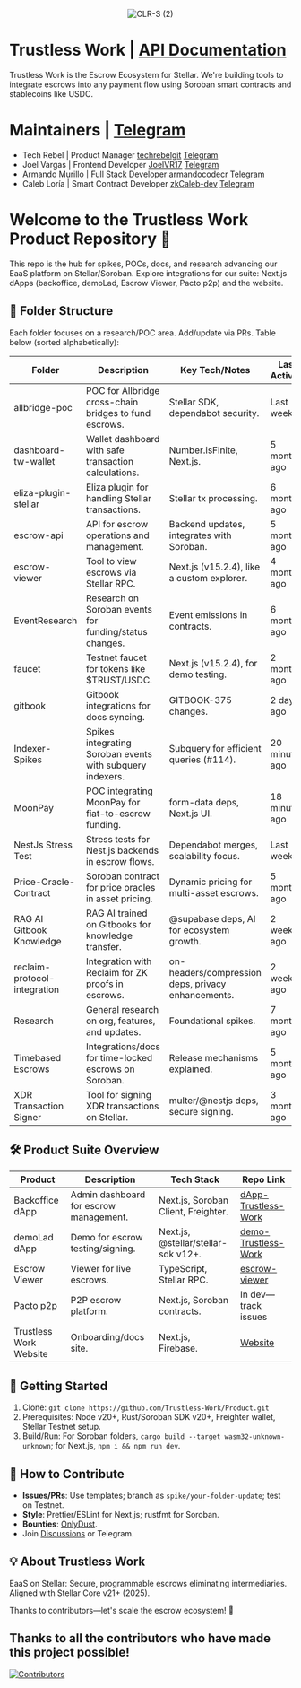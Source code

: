 <p align="center"> <img src="https://github.com/user-attachments/assets/5b182044-dceb-41f5-acf0-da22dea7c98a" alt="CLR-S (2)"> </p>

# Trustless Work | [API Documentation](https://docs.trustlesswork.com/trustless-work)

Trustless Work is the Escrow Ecosystem for Stellar. We're building tools to integrate escrows into any payment flow using Soroban smart contracts and stablecoins like USDC.

# Maintainers | [Telegram](https://t.me/+kmr8tGegxLU0NTA5)

- Tech Rebel | Product Manager [techrebelgit](https://github.com/techrebelgit) [Telegram](https://t.me/Tech_Rebel)
- Joel Vargas | Frontend Developer [JoelVR17](https://github.com/JoelVR17) [Telegram](https://t.me/joelvr20)
- Armando Murillo | Full Stack Developer [armandocodecr](https://github.com/armandocodecr) [Telegram](https://t.me/armandocode)
- Caleb Loría | Smart Contract Developer [zkCaleb-dev](https://github.com/zkCaleb-dev) [Telegram](https://t.me/zkCaleb_dev)

# Welcome to the Trustless Work Product Repository 🚀

This repo is the hub for spikes, POCs, docs, and research advancing our EaaS platform on Stellar/Soroban. Explore integrations for our suite: Next.js dApps (backoffice, demoLad, Escrow Viewer, Pacto p2p) and the website.

## 📂 Folder Structure

Each folder focuses on a research/POC area. Add/update via PRs. Table below (sorted alphabetically):

| Folder | Description | Key Tech/Notes | Last Activity |
|--------|-------------|---------------|---------------|
| allbridge-poc | POC for Allbridge cross-chain bridges to fund escrows. | Stellar SDK, dependabot security. | Last week |
| dashboard-tw-wallet | Wallet dashboard with safe transaction calculations. | Number.isFinite, Next.js. | 5 months ago |
| eliza-plugin-stellar | Eliza plugin for handling Stellar transactions. | Stellar tx processing. | 6 months ago |
| escrow-api | API for escrow operations and management. | Backend updates, integrates with Soroban. | 5 months ago |
| escrow-viewer | Tool to view escrows via Stellar RPC. | Next.js (v15.2.4), like a custom explorer. | 4 months ago |
| EventResearch | Research on Soroban events for funding/status changes. | Event emissions in contracts. | 6 months ago |
| faucet | Testnet faucet for tokens like $TRUST/USDC. | Next.js (v15.2.4), for demo testing. | 2 months ago |
| gitbook | Gitbook integrations for docs syncing. | GITBOOK-375 changes. | 2 days ago |
| Indexer-Spikes | Spikes integrating Soroban events with subquery indexers. | Subquery for efficient queries (#114). | 20 minutes ago |
| MoonPay | POC integrating MoonPay for fiat-to-escrow funding. | form-data deps, Next.js UI. | 18 minutes ago |
| NestJs Stress Test | Stress tests for Nest.js backends in escrow flows. | Dependabot merges, scalability focus. | Last week |
| Price-Oracle-Contract | Soroban contract for price oracles in asset pricing. | Dynamic pricing for multi-asset escrows. | 5 months ago |
| RAG AI Gitbook Knowledge | RAG AI trained on Gitbooks for knowledge transfer. | @supabase deps, AI for ecosystem growth. | 2 weeks ago |
| reclaim-protocol-integration | Integration with Reclaim for ZK proofs in escrows. | on-headers/compression deps, privacy enhancements. | 2 weeks ago |
| Research | General research on org, features, and updates. | Foundational spikes. | 7 months ago |
| Timebased Escrows | Integrations/docs for time-locked escrows on Soroban. | Release mechanisms explained. | 5 months ago |
| XDR Transaction Signer | Tool for signing XDR transactions on Stellar. | multer/@nestjs deps, secure signing. | 3 months ago |

## 🛠️ Product Suite Overview

| Product | Description | Tech Stack | Repo Link |
|---------|-------------|------------|-----------|
| Backoffice dApp | Admin dashboard for escrow management. | Next.js, Soroban Client, Freighter. | [dApp-Trustless-Work](https://github.com/Trustless-Work/dApp-Trustless-Work) |
| demoLad dApp | Demo for escrow testing/signing. | Next.js, @stellar/stellar-sdk v12+. | [demo-Trustless-Work](https://github.com/Trustless-Work/demo-Trustless-Work) |
| Escrow Viewer | Viewer for live escrows. | TypeScript, Stellar RPC. | [escrow-viewer](https://github.com/Trustless-Work/escrow-viewer) |
| Pacto p2p | P2P escrow platform. | Next.js, Soroban contracts. | In dev—track issues |
| Trustless Work Website | Onboarding/docs site. | Next.js, Firebase. | [Website](https://github.com/Trustless-Work/Trustless-Work-Website) |

## 🚀 Getting Started

1. Clone: `git clone https://github.com/Trustless-Work/Product.git`
2. Prerequisites: Node v20+, Rust/Soroban SDK v20+, Freighter wallet, Stellar Testnet setup.
3. Build/Run: For Soroban folders, `cargo build --target wasm32-unknown-unknown`; for Next.js, `npm i && npm run dev`.

## 🙌 How to Contribute

- **Issues/PRs**: Use templates; branch as `spike/your-folder-update`; test on Testnet.
- **Style**: Prettier/ESLint for Next.js; rustfmt for Soroban.
- **Bounties**: [OnlyDust](https://app.onlydust.com/p/trustless-work-).
- Join [Discussions](https://github.com/Trustless-Work/Product/discussions) or Telegram.

## 💡 About Trustless Work

EaaS on Stellar: Secure, programmable escrows eliminating intermediaries. Aligned with Stellar Core v21+ (2025).

Thanks to contributors—let's scale the escrow ecosystem! 🌟




## **Thanks to all the contributors who have made this project possible!**

[![Contributors](https://contrib.rocks/image?repo=Trustless-Work/Product)](https://github.com/Trustless-Work/Product/graphs/contributors)
